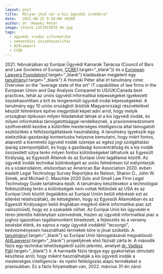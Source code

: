 ```yaml
---
layout: post
title:  Milyen jövő vár a kis ügyvédi irodákra?
date:   2021-06-25 9:30:00 +0200
author: dr. Homoki Péter
image: iStock-1257015978_4k.jpg
tags:
  - ügyvédi irodai informatika
  - nemzetközi összehasonlítás
  - AI4Lawyers
  - CCBE
---
```


2021\. februárjában az Európai Ügyvédi Kamarák Tanácsa (Council of Bars and Law Societies of Europe, [CCBE](https://www.ccbe.eu/){:target="_blank"}) és a [European Lawyers Foundation](https://elf-fae.eu/){:target="_blank"} kiadásában megjelent egy [tanulmány](http://elf-fae.eu/wp-content/uploads/2021/03/Overview-of-the-average-state-of-the-art-IT-capabilities-in-the-EU.pdf){:target="_blank"}
A Homoki Péter által írt tanulmány címe: Overview on the "average state of the art" IT capabilities of law firms in the European Union and Gap Analysis Compared to US/UK/Canada best practices, tehát az uniós ügyvédi informatikai képességeket igyekezett összehasonlítani a brit és tengerentúli ügyvédi irodai képességekkel. A tanulmány egy 10 uniós országból (köztük Magyarország) részvételével készült felmérésre építve megpróbál képet adni arról, hogy melyik országban tipikusan milyen feladatokat látnak el a kis ügyvédi irodák, és milyen informatikai támogatottsággal rendelkeznek, a praxismenedzsment szoftverektől kezdve a különféle mesterséges intelligencia által támogatott eszközökés a felhőszolgáltatások használatáig.
A tanulmány igyekszik egy statisztikai-gazdasági kontextusba helyezve bemutatni, hogy miért fontos, alapvető a kisméretű ügyvédi irodák szerepe az egész jogi szolgáltatási iparág szempontjából, és hogy a gazdasági koncentráltság és a kis irodák összesített súlya terén milyen fontos különbségeket láthatunk az Egyesült Királyság, az Egyesült Államok és az Európai Unió tagállamai között.
Az ügyvédi irodák technikai különbségeit az uniós felmérésen túl mélyinterjúk és a szakirodalom, elsősorban az American Bar Association 2020. évben kiadott Legal Technology Survey Reportjára és Nelson, Sharon D., John W. Simek, and Michael C. Maschke 2020 Solo and Small Law Firm Legal Technology Guide tartalmára épült.
A tanulmány készítésekor a technológiai felkészültség terén a különbségek nem voltak feltűnőek az USA és az Európai Unió között (legalábbis az Európai Unión belüli eltérések ezt az eltérést relativizálták), de kétségtelen, hogy az Egyesült Államokban és az Egyesült Királyságon belül Angliában meglévő élénk informatikai piac azt valószínűsíti, hogy ez a szakadék nőhet. Az Európai Unió kis ügyvédei e téren jelentős hátrányban szenvednek, hiszen az ügyvédi informatikai piac a joghoz igazodóan tagállamonként töredezett, a fejlesztés és a verseny kevésbé élénk, és sajnos a nagy ügyvédi irodáktól "lecsorgó", kedvezményesen használható termékek köre is jóval szűkebb.
A [tanulmány](http://elf-fae.eu/wp-content/uploads/2021/03/Overview-of-the-average-state-of-the-art-IT-capabilities-in-the-EU.pdf){:target="_blank"} az Európai Unió támogatásával megvalósuló [AI4Lawyers](https://elf-fae.eu/ai4lawyers/){:target="_blank"} projektjének első fázisát zárta le.
A második fázis egy technikai lehetőségekről szóló jelentés, amelyet [dr. Vadász Pál](https://itki.uni-nke.hu/document/itki-uni-nke-hu/itki_adatlap_vadasz_pal-HU.pdf){:target="_blank"} ír.
A harmadik fázis tárgya egy gyakorlatias útmutató készítése arról, hogy miként használhatják a kis ügyvédi irodák a mesterséges intelligencia- és nyelvi feldolgozás alapú termékeket a praxisukban. Ez a fázis folyamatban van, 2022. március 31-én zárul.
